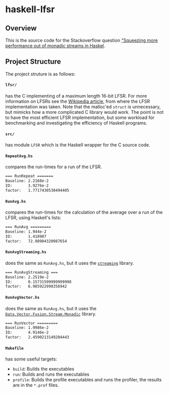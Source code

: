 # haskell-lfsr

## Overview

This is the source code for the Stackoverflow question ["Squeezing more performance out of monadic streams in Haskel](https://stackoverflow.com/questions/50791698/squeezing-more-performance-out-of-monadic-streams-in-haskell).

## Project Structure

The project struture is as follows:

#### `lfsr/`

has the C implementing of a maximum length 16-bit LFSR. For more information on LFSRs see the [Wikipedia article](https://en.wikipedia.org/wiki/Linear-feedback_shift_register), from where the LFSR implementation was taken. Note that the malloc'ed `struct` is unnecessary, but mimicks how a more complicated C library would work. The point is not to have the most efficient LFSR implementation, but some workload for benchmarking and investigating the efficiency of Haskell programs.

#### `src/`

has module `LFSR` which is the Haskell wrapper for the C source code.

#### `RepeatAvg.hs`

compares the run-times for a run of the LFSR.

```bash
=== RunRepeat =======
Baseline: 2.2168e-2
IO:       3.9276e-2
factor:   1.7717430530494405
```

#### `RunAvg.hs`

compares the run-times for the calculation of the average over a run of the LFSR, using Haskell's lists:

```bash
=== RunAvg =========
Baseline: 1.944e-2
IO:       1.418907
factor:   72.98904320987654
```

#### `RunAvgStreaming.hs`

does the same as `RunAvg.hs`, but it uses the [`streaming`](http://hackage.haskell.org/package/streaming) library.

```bash
=== RunAvgStreaming ===
Baseline: 2.2519e-2
IO:       0.15731599999999998
factor:   6.985922998356942
```

#### `RunAvgVector.hs`

does the same as `RunAvg.hs`, but it uses the [`Data.Vector.Fusion.Stream.Monadic`](http://hackage.haskell.org/package/vector-0.12.0.1/docs/Data-Vector-Fusion-Stream-Monadic.html) library.

```bash
=== RunVector =========
Baseline: 1.9986e-2
IO:       4.9146e-2
factor:   2.4590213149204443
```

#### `Makefile`

has some useful targets:

- `build`: Builds the executables
- `run`: Builds and runs the executables
- `profile`: Builds the profile executables and runs the profiler, the results are in the `*.prof` files.
